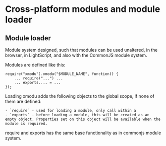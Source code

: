 # Cross-platform modules and module loader

## Module loader

Module system designed, such that modules can be used unaltered,
in the browser, in LightScript, and also with the CommonJS module system.

Modules are defined like this:

    require("xmodu").xmodu("$MODULE_NAME", function() {
        ... require("...") ...
        ... exports.... = ...
    });


Loading xmodu adds the following objects to the global scope, if none of them are defined:

    - `require` - used for loading a module, only call within a 
    - `exports` - before loading a module, this will be created as an empty object. Properties set on this object will be available when the module is required.

require and exports has the same base functionality 
as in commonjs module system.


